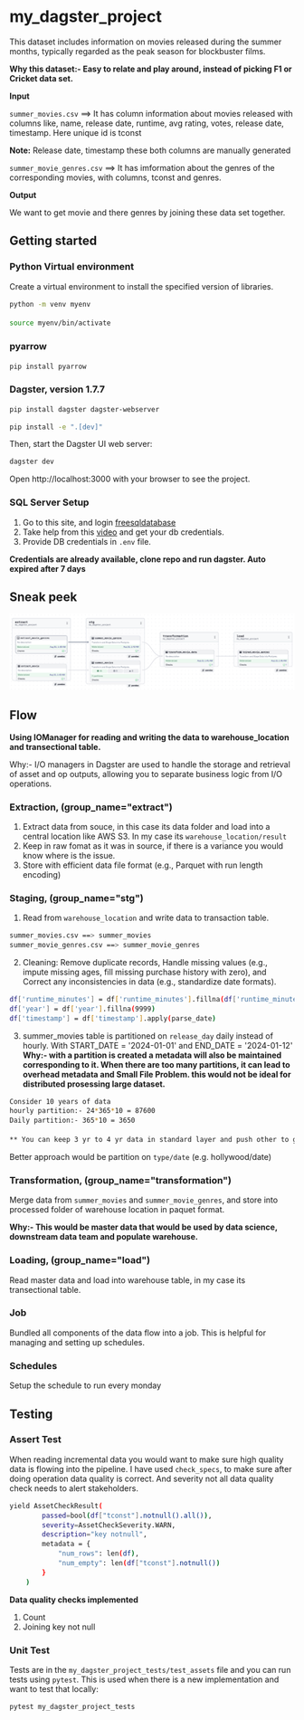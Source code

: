 # my_dagster_project

This dataset includes information on movies released during the summer months, typically regarded as the peak season for blockbuster films.

**Why this dataset:- Easy to relate and play around, instead of picking F1 or Cricket data set.**

**Input**

`summer_movies.csv` ==> It has column information about movies released with columns like, name, release date, runtime, avg rating, votes, release date, timestamp. Here unique id is tconst

**Note:** Release date, timestamp these both columns are manually generated

`summer_movie_genres.csv` ==> It has imformation about the genres of the corresponding movies, with columns, tconst and genres.

**Output**

We want to get movie and there genres by joining these data set together.

## Getting started

### Python Virtual environment

Create a virtual environment to install the specified version of libraries.

```bash
python -m venv myenv

source myenv/bin/activate
```
### pyarrow

```bash
pip install pyarrow
```

### Dagster, version 1.7.7

```bash
pip install dagster dagster-webserver
```

```bash
pip install -e ".[dev]"
```

Then, start the Dagster UI web server:

```bash
dagster dev
```

Open http://localhost:3000 with your browser to see the project.

### SQL Server Setup

1. Go to this site, and login [freesqldatabase](https://www.freesqldatabase.com/)
2. Take help from this [video](https://youtu.be/TMGHOW8Hzvw?si=FMUGmkbhbglSOd5d) and get your db credentials.
3. Provide DB credentials in `.env` file.

**Credentials are already available, clone repo and run dagster. Auto expired after 7 days**

## Sneak peek

<img src="./data/flow.png" alt="Alt text">

## Flow

**Using IOManager for reading and writing the data to warehouse_location and transectional table.**

Why:- I/O managers in Dagster are used to handle the storage and retrieval of asset and op outputs, allowing you to separate business logic from I/O operations.

### Extraction, (group_name="extract")

1. Extract data from souce, in this case its data folder and load into a central location like AWS S3. In my case its `warehouse_location/result`
2. Keep in raw fomat as it was in source, if there is a variance you would know where is the issue.
3. Store with efficient data file format (e.g., Parquet with run length encoding)

### Staging, (group_name="stg")

1. Read from `warehouse_location` and write data to transaction table.

```bash
summer_movies.csv ==> summer_movies
summer_movie_genres.csv ==> summer_movie_genres
```

2. Cleaning: Remove duplicate records, Handle missing values (e.g., impute missing ages, fill missing purchase history with zero),
   and Correct any inconsistencies in data (e.g., standardize date formats).

```bash
df['runtime_minutes'] = df['runtime_minutes'].fillna(df['runtime_minutes'].mean())
df['year'] = df['year'].fillna(9999)
df['timestamp'] = df['timestamp'].apply(parse_date)
```

3. summer_movies table is partitioned on `release_day` daily instead of hourly. With START_DATE = '2024-01-01'
   and END_DATE = '2024-01-12'
   **Why:- with a partition is created a metadata will also be maintained corresponding to it. When there are too many partitions, it can lead to overhead metadata and Small File Problem. this would not be ideal for distributed prosessing large dataset.**

```bash
Consider 10 years of data
hourly partition:- 24*365*10 = 87600
Daily partition:- 365*10 = 3650

** You can keep 3 yr to 4 yr data in standard layer and push other to glacier to efficient storage and processing.
```

Better approach would be partition on `type/date` (e.g. hollywood/date)

### Transformation, (group_name="transformation")

Merge data from `summer_movies` and `summer_movie_genres`, and store into processed folder of warehouse location in paquet format.

**Why:- This would be master data that would be used by data science, downstream data team and populate warehouse.**

### Loading, (group_name="load")

Read master data and load into warehouse table, in my case its transectional table.

### Job

Bundled all components of the data flow into a job. This is helpful for managing and setting up schedules.

### Schedules

Setup the schedule to run every monday

## Testing

### Assert Test

When reading incremental data you would want to make sure high quality data is flowing into the pipeline. I have used `check_specs`, to make sure after doing operation
data quality is correct. And severity not all data quality check needs to alert stakeholders.

```bash
yield AssetCheckResult(
        passed=bool(df["tconst"].notnull().all()),
        severity=AssetCheckSeverity.WARN,
        description="key notnull",
        metadata = {
            "num_rows": len(df),
            "num_empty": len(df["tconst"].notnull())
        }
    )
```

**Data quality checks implemented**

1. Count
2. Joining key not null

### Unit Test

Tests are in the `my_dagster_project_tests/test_assets` file and you can run tests using `pytest`. This is used when there is a new implementation and want to test that
locally:

```bash
pytest my_dagster_project_tests
```

